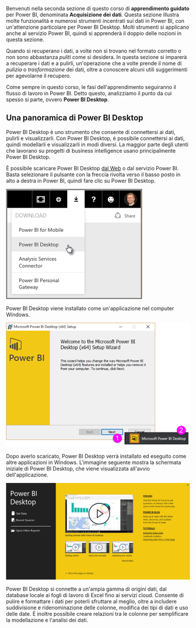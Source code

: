 Benvenuti nella seconda sezione di questo corso di **apprendimento guidato** per Power BI, denominata **Acquisizione dei dati**. Questa sezione illustra molte funzionalità e numerosi strumenti incentrati sui dati in Power BI, con un'attenzione particolare per Power BI Desktop. Molti strumenti si applicano anche al servizio Power BI, quindi si apprenderà il doppio delle nozioni in questa sezione.

Quando si recuperano i dati, a volte non si trovano nel formato corretto o non sono abbastanza *puliti* come si desidera. In questa sezione si imparerà a recuperare i dati e a pulirli, un'operazione che a volte prende il nome di *pulizia* o *trasformazione* dei dati, oltre a conoscere alcuni utili suggerimenti per agevolarne il recupero.

Come sempre in questo corso, le fasi dell'apprendimento seguiranno il flusso di lavoro in Power BI. Detto questo, analizziamo il punto da cui spesso si parte, ovvero **Power BI Desktop**.

## <a name="an-overview-of-power-bi-desktop"></a>Una panoramica di Power BI Desktop
Power BI Desktop è uno strumento che consente di connettersi ai dati, pulirli e visualizzarli. Con Power BI Desktop, è possibile connettersi ai dati, quindi modellarli e visualizzarli in modi diversi. La maggior parte degli utenti che lavorano su progetti di business intelligence usano principalmente Power BI Desktop.

È possibile scaricare Power BI Desktop [dal Web](http://go.microsoft.com/fwlink/?LinkID=521662) o dal servizio Power BI. Basta selezionare il pulsante con la freccia rivolta verso il basso posto in alto a destra in Power BI, quindi fare clic su Power BI Desktop.

![](media/1-1-overview-of-power-bi-desktop/1-1_1.png)

Power BI Desktop viene installato come un'applicazione nel computer Windows.

![](media/1-1-overview-of-power-bi-desktop/1-1_2.png)

Dopo averlo scaricato, Power BI Desktop verrà installato ed eseguito come altre applicazioni in Windows. L'immagine seguente mostra la schermata iniziale di Power BI Desktop, che viene visualizzata all'avvio dell'applicazione.

![](media/1-1-overview-of-power-bi-desktop/1-1_3.png)

Power BI Desktop si connette a un'ampia gamma di origini dati, dal database locale ai fogli di lavoro di Excel fino ai servizi cloud. Consente di pulire e formattare i dati per poterli sfruttare al meglio, oltre a includere suddivisione e ridenominazione delle colonne, modifica dei tipi di dati e uso delle date. È inoltre possibile creare relazioni tra le colonne per semplificare la modellazione e l'analisi dei dati.

